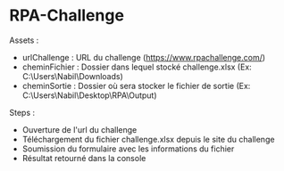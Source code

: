 # RPA-Challenge

Assets :

- urlChallenge : URL du challenge (https://www.rpachallenge.com/)
- cheminFichier : Dossier dans lequel stocké challenge.xlsx (Ex: C:\Users\Nabil\Downloads\)
- cheminSortie : Dossier où sera stocker le fichier de sortie (Ex: C:\Users\Nabil\Desktop\RPA\Output\)


Steps : 
- Ouverture de l'url du challenge
- Téléchargement du fichier challenge.xlsx depuis le site du challenge
- Soumission du formulaire avec les informations du fichier
- Résultat retourné dans la console
